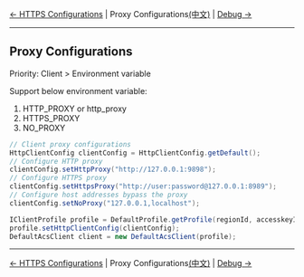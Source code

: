 [← HTTPS Configurations](5-HTTPS-EN.md) | Proxy Configurations[(中文)](6-Proxy-CN.md) | [Debug →](7-Debug-EN.md)
***

## Proxy Configurations
Priority: Client > Environment variable

Support below environment variable:
1.  HTTP_PROXY or http_proxy
2.  HTTPS_PROXY
3.  NO_PROXY

```java
// Client proxy configurations
HttpClientConfig clientConfig = HttpClientConfig.getDefault();
// Configure HTTP proxy
clientConfig.setHttpProxy("http://127.0.0.1:9898");
// Configure HTTPS proxy
clientConfig.setHttpsProxy("http://user:password@127.0.0.1:8989");
// Configure host addresses bypass the proxy
clientConfig.setNoProxy("127.0.0.1,localhost");

IClientProfile profile = DefaultProfile.getProfile(regionId, accesskeyId, accesskeySecret);
profile.setHttpClientConfig(clientConfig);
DefaultAcsClient client = new DefaultAcsClient(profile);
```

***
[← HTTPS Configurations](5-HTTPS-EN.md) | Proxy Configurations[(中文)](6-Proxy-CN.md) | [Debug →](7-Debug-EN.md)
